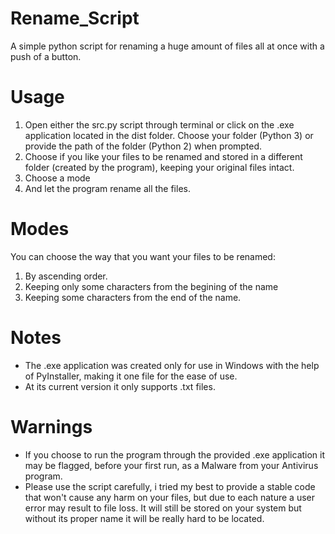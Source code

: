 # Rename_Script
 A simple python script for renaming a huge amount of files all at once with a push of a button.

# Usage
1. Open either the src.py script through terminal or click on the .exe application located in the dist folder. Choose your folder (Python 3) or provide the path of the folder (Python 2) when prompted.
2. Choose if you like your files to be renamed and stored in a different folder (created by the program), keeping your original files intact.
3. Choose a mode
4. And let the program rename all the files.

# Modes
 You can choose the way that you want your files to be renamed: 
 1. By ascending order.
 2. Keeping only some characters from the begining of the name 
 3. Keeping some characters from the end of the name.

# Notes
 - The .exe application was created only for use in Windows with the help of PyInstaller, making it one file for the ease of use.
 - At its current version it only supports .txt files.
 
# Warnings
 - If you choose to run the program through the provided .exe application it may be flagged, before your first run, as a Malware from your Antivirus program.
 - Please use the script carefully, i tried my best to provide a stable code that won't cause any harm on your files, but due to each nature a user error may result to file loss. It will still be stored on your system but without its proper name it will be really hard to be located.
